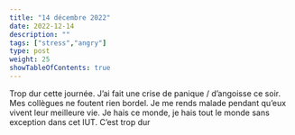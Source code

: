 ```yaml
---
title: "14 décembre 2022"
date: 2022-12-14
description: ""
tags: ["stress","angry"]
type: post
weight: 25
showTableOfContents: true
---
```


Trop dur cette journée. J’ai fait une crise de panique / d’angoisse ce soir. Mes collègues ne foutent rien bordel. Je me rends malade pendant qu’eux vivent leur meilleure vie. Je hais ce monde, je hais tout le monde sans exception dans cet IUT. C’est trop dur